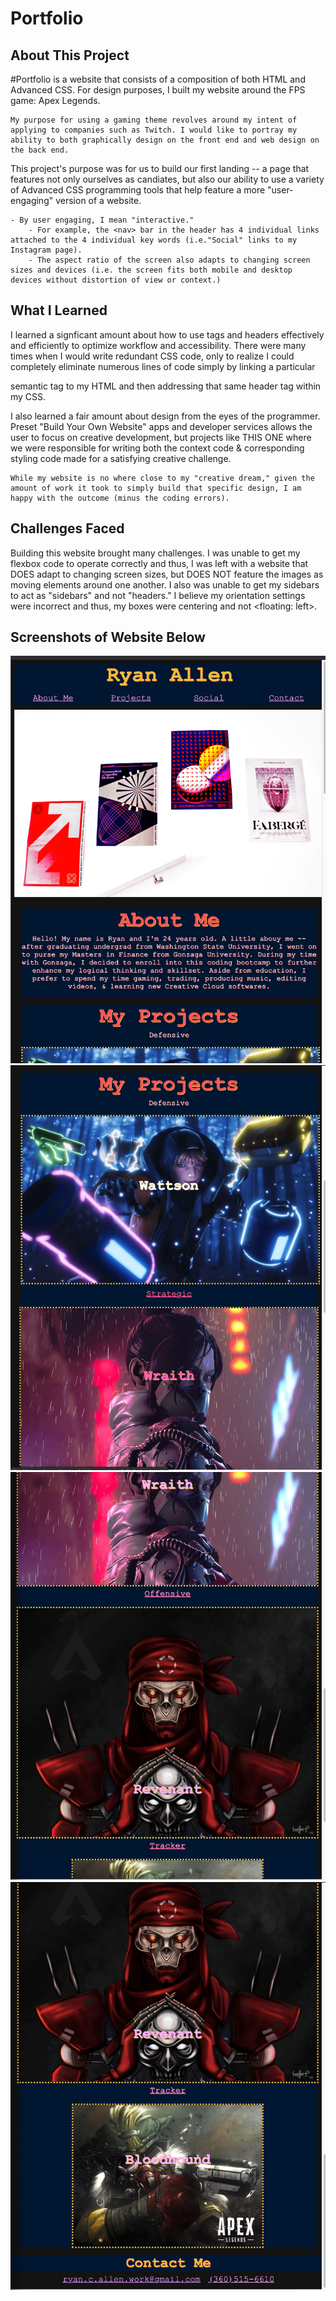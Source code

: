 # Portfolio

## About This Project

#Portfolio is a website that consists of a composition of both HTML and Advanced CSS. For design purposes, I built my website around the FPS game: Apex Legends. 

    My purpose for using a gaming theme revolves around my intent of applying to companies such as Twitch. I would like to portray my ability to both graphically design on the front end and web design on the back end. 

 This project's purpose was for us to build our first landing -- a page that features not only ourselves as candiates, but also our ability to use a variety of Advanced CSS programming tools that help feature a more "user-engaging" version of a website. 

    - By user engaging, I mean "interactive."
        - For example, the <nav> bar in the header has 4 individual links attached to the 4 individual key words (i.e."Social" links to my Instagram page).
        - The aspect ratio of the screen also adapts to changing screen sizes and devices (i.e. the screen fits both mobile and desktop devices without distortion of view or context.)

## What I Learned

I learned a signficant amount about how to use tags and headers effectively and efficiently to optimize workflow and accessibility. There were many times when I would write redundant CSS code, only to realize I could completely eliminate numerous lines of code simply by linking a particular <section class="header"> semantic tag to my HTML and then addressing that same header tag within my CSS.

I also learned a fair amount about design from the eyes of the programmer. Preset "Build Your Own Website" apps and developer services allows the user to focus on creative development, but projects like THIS ONE where we were responsible for writing both the context code & corresponding styling code made for a satisfying creative challenge. 

    While my website is no where close to my "creative dream," given the amount of work it took to simply build that specific design, I am happy with the outcome (minus the coding errors). 

## Challenges Faced

Building this website brought many challenges. I was unable to get my flexbox code to operate correctly and thus, I was left with a website that DOES adapt to changing screen sizes, but DOES NOT feature the images as moving elements around one another. I also was unable to get my sidebars to act as "sidebars" and not "headers." I believe my orientation settings were incorrect and thus, my boxes were centering and not <floating: left>. 

## Screenshots of Website Below

![Website Top](./TopWeb.png)
![Website Upper-Mid](./MidTopWeb.png)
![Website Lower-Mid](./MidBotWeb.png)
![Website Bottom](./BotWeb.png)
